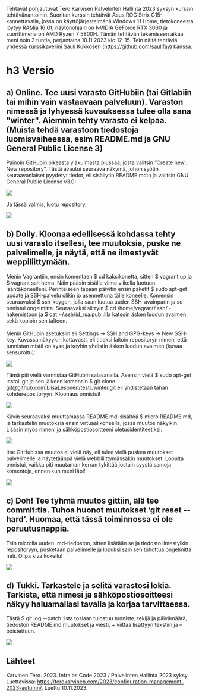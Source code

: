 Tehtävät pohjautuvat Tero Karvisen Palvelinten Hallinta 2023 syksyn kurssin tehtävänantoihin. Suoritan kurssin tehtävät Asus ROG Strix G15-kannettavalla, jossa on käyttöjärjestelmänä Windows 11 Home, 
tietokoneesta löytyy RAMia 16 Gt, näytönohjain on NVIDIA GeForce RTX 3060 ja suorittimena on AMD Ryzen 7 5800H. Tämän tehtävän tekemiseen aikaa meni noin 3 tuntia, perjantaina 10.11.2023 klo 12–15.
Tein näitä tehtäviä yhdessä kurssikaverini Sauli Kukkosen (https://github.com/saulifay) kanssa.

# h3 Versio
## a) Online. Tee uusi varasto GitHubiin (tai Gitlabiin tai mihin vain vastaavaan palveluun). Varaston nimessä ja lyhyessä kuvauksessa tulee olla sana "winter". Aiemmin tehty varasto ei kelpaa. (Muista tehdä varastoon tiedostoja luomisvaiheessa, esim README.md ja GNU General Public License 3)

Painoin GitHubin oikeasta yläkulmasta plussaa, josta valitsin ”Create new… New repository”. Tästä avautui seuraava näkymä, johon syötin seuraavanlaiset pyydetyt tiedot, eli sisällytin
README.md:n ja valitsin GNU General Public License v3.0: 

![](https://github.com/LiisaLesonen/palvelintenhallinta/blob/main/images/3awinter.png)

Ja tässä valmis, luotu repository. 

![](https://github.com/LiisaLesonen/palvelintenhallinta/blob/main/images/3awintervalmis.png)

## b) Dolly. Kloonaa edellisessä kohdassa tehty uusi varasto itsellesi, tee muutoksia, puske ne palvelimelle, ja näytä, että ne ilmestyvät weppiliittymään.

Menin Vagrantiin, ensin komentaen $ cd kaksikonetta, sitten $ vagrant up ja $ vagrant ssh herra. Näin pääsin sisälle viime viikolla luotuun isäntäkoneelleni. 
Perinteiseen tapaan päivitin ensin paketit $ sudo apt-get update ja SSH-palvelu olikin jo asennettuna tälle koneelle. 
Komensin seuraavaksi $ ssh-keygen, jolla saan luotua uuden SSH-avainparin ja se onnistui ongelmitta. Seuraavaksi siirryin $ cd /home/vagrant/.ssh/ -hakemistoon ja 
$ cat ~/.ssh/id_rsa.pub :illa katsoin äsken luodun avaimen sekä kopioin sen talteen.<br></br> Menin GitHubin asetuksiin eli Settings -> SSH and GPG-keys -> New SSH-key. Kuvassa näkyykin kattavasti, eli titleksi laitoin repositoryn nimen, että tunnistan mistä on kyse ja keyhin yhdistin äsken luodun 
avaimen (kuvaa sensuroitu): 

![](https://github.com/LiisaLesonen/palvelintenhallinta/blob/main/images/3bsshkey.png)

Tämä piti vielä varmistaa GitHubin salasanalla. Asensin vielä $ sudo apt-get install git ja sen jälkeen komensin $ git clone git@github.com:LiisaLesonen/testi_winter.git eli yhdistetään tähän kohderepositoryyn. 
Kloonaus onnistui!

![](https://github.com/LiisaLesonen/palvelintenhallinta/blob/main/images/3bgitgit.png)

Kävin seuraavaksi muuttamassa README.md-sisältöä $ micro README.md, ja tarkastelin muutoksia ensin virtuaalikoneella, jossa muutos näkyikin. Lisäsin myös nimeni ja sähköpostiosoitteeni oletusidentiteetiksi.

![](https://github.com/LiisaLesonen/palvelintenhallinta/blob/main/images/3bmicroj%C3%A4nn%C3%A4.png)

Itse GitHubissa muutos ei vielä näy, eli tulee vielä puskea muutokset palvelimelle ja näytetäänpä vielä webbiliittymässäkin muutokset. Lopulta onnistui, vaikka piti muutaman kerran tykittää jostain syystä samoja 
komentoja, ennen kun meni läpi!

![](https://github.com/LiisaLesonen/palvelintenhallinta/blob/main/images/3bmuutoksetl%C3%A4pi.png)

## c) Doh! Tee tyhmä muutos gittiin, älä tee commit:tia. Tuhoa huonot muutokset ‘git reset --hard’. Huomaa, että tässä toiminnossa ei ole peruutusnappia.

Tein microlla uuden .md-tiedoston, sitten lisätään se ja tiedosto ilmestyikin repositoryyn, pusketaan palvelimelle ja lopuksi sain sen tuhottua ongelmitta heti. Olipa kiva kokeilu!

![](https://github.com/LiisaLesonen/palvelintenhallinta/blob/main/images/3cdohreset.png)

## d) Tukki. Tarkastele ja selitä varastosi lokia. Tarkista, että nimesi ja sähköpostiosoitteesi näkyy haluamallasi tavalla ja korjaa tarvittaessa.

Tästä $ git log --patch :ista tosiaan tulostuu tunniste, tekijä ja päivämäärä, tiedoston README.md muutokset ja viesti, + viittaa lisättyyn tekstiin ja – poistettuun.

![](https://github.com/LiisaLesonen/palvelintenhallinta/blob/main/images/3dlogpatch.png)

## Lähteet
Karvinen Tero. 2023. Infra as Code 2023 / Palvelinten Hallinta 2023 syksy. Luettavissa: https://terokarvinen.com/2023/configuration-management-2023-autumn/. Luettu 10.11.2023.<br></br>
